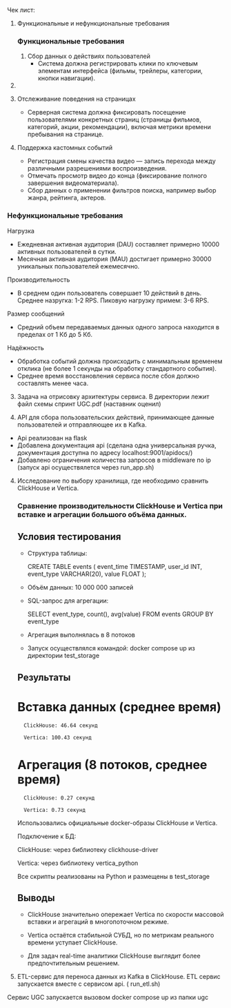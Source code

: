 Чек лист:
1. Функциональные и нефункциональные требования 
   ### Функциональные требования

   1. Сбор данных о действиях пользователей
      - Система должна регистрировать клики по ключевым элементам интерфейса (фильмы, трейлеры, категории, кнопки навигации).
     
2. 
      
   2. Отслеживание поведения на страницах
      - Серверная система должна фиксировать посещение пользователями конкретных страниц (страницы фильмов, категорий, акции, рекомендации), включая метрики времени пребывания на странице.
      
   3. Поддержка кастомных событий
      - Регистрация смены качества видео — запись перехода между различными разрешениями воспроизведения.
      - Отмечать просмотр видео до конца (фиксирование полного завершения видеоматериала).
      - Сбор данных о применении фильтров поиска, например выбор жанра, рейтинга, актеров.

   ### Нефункциональные требования

   Нагрузка
   - Ежедневная активная аудитория (DAU) составляет примерно 10000 активных пользователей в сутки.
   - Месячная активная аудитория (MAU) достигает примерно 30000 уникальных пользователей ежемесячно.

   Производительность
   - В среднем один пользователь совершает 10 действий в день. Среднее назругка: 1-2 RPS. Пиковую нагрузку примем: 3-6 RPS.

   Размер сообщений
   - Средний объем передаваемых данных одного запроса находится в пределах от 1 Кб до 5 Кб.

   Надёжность
   - Обработка событий должна происходить с минимальным временем отклика (не более 1 секунды на обработку стандартного события).
   - Среднее время восстановления сервиса после сбоя должно составлять менее часа.


3. Задача на отрисовку архитектуры сервиса.
В директории лежит файл схемы спринт UGC.pdf (наставник оценил)

4. API для сбора пользовательских действий, принимающее данные пользователей и отправляющее их в Kafka.
 - Api реализован на flask
 - Добавлена документация api (сделана одна универсальная ручка, документация доступна по адресу localhost:9001/apidocs/)
 - Добавлено ограничения количества запросов в middleware по ip
 (запуск api осуществялется через run_app.sh)


4. Исследование по выбору хранилища, где необходимо сравнить ClickHouse и Vertica.

    ### Сравнение производительности ClickHouse и Vertica при вставке и агрегации большого объёма данных.

      ## Условия тестирования

      - Структура таблицы:

        CREATE TABLE events (
             event_time TIMESTAMP,
             user_id INT,
             event_type VARCHAR(20),
             value FLOAT
         );

      - Объём данных: 10 000 000 записей

      - SQL-запрос для агрегации:

         SELECT event_type, count(), avg(value) FROM events GROUP BY event_type

      - Агрегация выполнялась в 8 потоков

      - Запуск осуществлялся командой: docker compose up из директории test_storage

      ## Результаты

      # Вставка данных (среднее время)

         ClickHouse: 46.64 секунд

         Vertica: 100.43 секунд

      # Агрегация (8 потоков, среднее время)

         ClickHouse: 0.27 секунд

         Vertica: 0.73 секунд


      Использовались официальные docker-образы ClickHouse и Vertica.

      Подключение к БД:

      ClickHouse: через библиотеку clickhouse-driver

      Vertica: через библиотеку vertica_python

      Все скрипты реализованы на Python и размещены в test_storage

      ## Выводы

      - ClickHouse значительно опережает Vertica по скорости массовой вставки и агрегаций в многопоточном режиме.

      - Vertica остаётся стабильной СУБД, но по метрикам реального времени уступает ClickHouse.

      - Для задач real-time аналитики ClickHouse выглядит более предпочтительным решением.

5. ETL-сервис для переноса данных из Kafka в ClickHouse.
ETL сервис запускается вместе с сервисом api. ( run_etl.sh)

Сервис UGC запускается вызовом docker compose up из папки ugc
